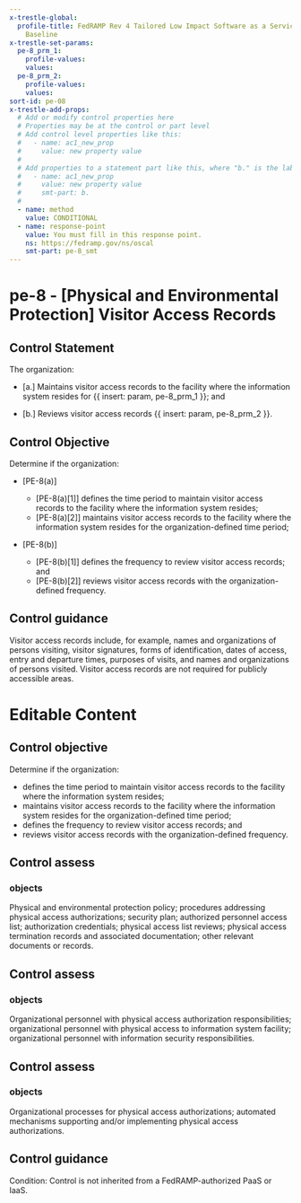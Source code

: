 ```yaml
---
x-trestle-global:
  profile-title: FedRAMP Rev 4 Tailored Low Impact Software as a Service (LI-SaaS)
    Baseline
x-trestle-set-params:
  pe-8_prm_1:
    profile-values:
    values:
  pe-8_prm_2:
    profile-values:
    values:
sort-id: pe-08
x-trestle-add-props:
  # Add or modify control properties here
  # Properties may be at the control or part level
  # Add control level properties like this:
  #   - name: ac1_new_prop
  #     value: new property value
  #
  # Add properties to a statement part like this, where "b." is the label of the target statement part
  #   - name: ac1_new_prop
  #     value: new property value
  #     smt-part: b.
  #
  - name: method
    value: CONDITIONAL
  - name: response-point
    value: You must fill in this response point.
    ns: https://fedramp.gov/ns/oscal
    smt-part: pe-8_smt
---
```


# pe-8 - \[Physical and Environmental Protection\] Visitor Access Records

## Control Statement

The organization:

- \[a.\] Maintains visitor access records to the facility where the information system resides for {{ insert: param, pe-8_prm_1 }}; and

- \[b.\] Reviews visitor access records {{ insert: param, pe-8_prm_2 }}.

## Control Objective

Determine if the organization:

- \[PE-8(a)\]

  - \[PE-8(a)[1]\] defines the time period to maintain visitor access records to the facility where the information system resides;
  - \[PE-8(a)[2]\] maintains visitor access records to the facility where the information system resides for the organization-defined time period;

- \[PE-8(b)\]

  - \[PE-8(b)[1]\] defines the frequency to review visitor access records; and
  - \[PE-8(b)[2]\] reviews visitor access records with the organization-defined frequency.

## Control guidance

Visitor access records include, for example, names and organizations of persons visiting, visitor signatures, forms of identification, dates of access, entry and departure times, purposes of visits, and names and organizations of persons visited. Visitor access records are not required for publicly accessible areas.

# Editable Content

<!-- Make additions and edits below -->
<!-- The above represents the contents of the control as received by the profile, prior to additions. -->
<!-- If the profile makes additions to the control, they will appear below. -->
<!-- The above markdown may not be edited but you may edit the content below, and/or introduce new additions to be made by the profile. -->
<!-- If there is a yaml header at the top, parameter values may be edited. Use --set-parameters to incorporate the changes during assembly. -->
<!-- The content here will then replace what is in the profile for this control, after running profile-assemble. -->
<!-- The added parts in the profile for this control are below.  You may edit them and/or add new ones. -->
<!-- Each addition must have a heading either of the form ## Control my_addition_name -->
<!-- or ## Part a. (where the a. refers to one of the control statement labels.) -->
<!-- "## Control" parts are new parts added after the statement part. -->
<!-- "## Part" parts are new parts added into the top-level statement part with that label. -->
<!-- Subparts may be added with nested hash levels of the form ### My Subpart Name -->
<!-- underneath the parent ## Control or ## Part being added -->
<!-- See https://ibm.github.io/compliance-trestle/tutorials/ssp_profile_catalog_authoring/ssp_profile_catalog_authoring for guidance. -->

## Control objective

Determine if the organization:

* defines the time period to maintain visitor access records to the facility where the information system resides;
* maintains visitor access records to the facility where the information system resides for the organization-defined time period;
* defines the frequency to review visitor access records; and
* reviews visitor access records with the organization-defined frequency.

## Control assess

### objects

Physical and environmental protection policy; procedures addressing physical access authorizations; security plan; authorized personnel access list; authorization credentials; physical access list reviews; physical access termination records and associated documentation; other relevant documents or records.

## Control assess

### objects

Organizational personnel with physical access authorization responsibilities; organizational personnel with physical access to information system facility; organizational personnel with information security responsibilities.

## Control assess

### objects

Organizational processes for physical access authorizations; automated mechanisms supporting and/or implementing physical access authorizations.

## Control guidance

Condition: Control is not inherited from a FedRAMP-authorized PaaS or IaaS.
